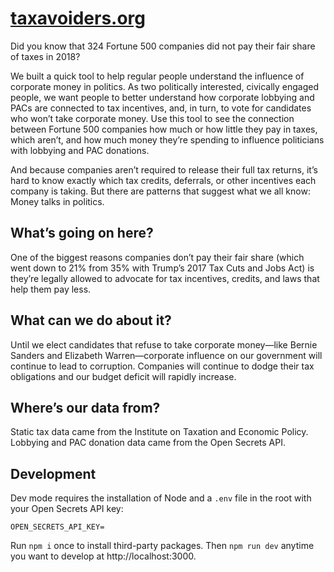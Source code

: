 # [taxavoiders.org](https://taxavoiders.org)

Did you know that 324 Fortune 500 companies did not pay their fair share of taxes in 2018?

We built a quick tool to help regular people understand the influence of corporate money in politics. As two politically interested, civically engaged people, we want people to better understand how corporate lobbying and PACs are connected to tax incentives, and, in turn, to vote for candidates who won’t take corporate money. Use this tool to see the connection between Fortune 500 companies how much or how little they pay in taxes, which aren’t, and how much money they’re spending to influence politicians with lobbying and PAC donations.

And because companies aren’t required to release their full tax returns, it’s hard to know exactly which tax credits, deferrals, or other incentives each company is taking. But there are patterns that suggest what we all know: Money talks in politics.

## What’s going on here?

One of the biggest reasons companies don’t pay their fair share (which went down to 21% from 35% with Trump’s 2017 Tax Cuts and Jobs Act) is they’re legally allowed to advocate for tax incentives, credits, and laws that help them pay less.

## What can we do about it?

Until we elect candidates that refuse to take corporate money—like Bernie Sanders and Elizabeth Warren—corporate influence on our government will continue to lead to corruption. Companies will continue to dodge their tax obligations and our budget deficit will rapidly increase.

## Where’s our data from?

Static tax data came from the Institute on Taxation and Economic Policy. Lobbying and PAC donation data came from the Open Secrets API.

## Development

Dev mode requires the installation of Node and a `.env` file in the root with your Open Secrets API key:

```
OPEN_SECRETS_API_KEY=
```

Run `npm i` once to install third-party packages. Then `npm run dev` anytime you want to develop at http://localhost:3000.
